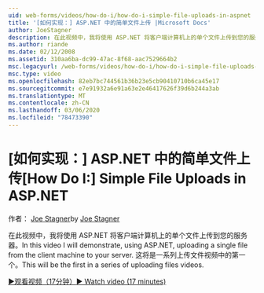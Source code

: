 ```yaml
---
uid: web-forms/videos/how-do-i/how-do-i-simple-file-uploads-in-aspnet
title: '[如何实现：] ASP.NET 中的简单文件上传 |Microsoft Docs'
author: JoeStagner
description: 在此视频中，我将使用 ASP.NET 将客户端计算机上的单个文件上传到您的服务器。 这将是一系列上传的第一个 。
ms.author: riande
ms.date: 02/12/2008
ms.assetid: 310aa6ba-dc99-47ac-8f68-aac7529664b2
msc.legacyurl: /web-forms/videos/how-do-i/how-do-i-simple-file-uploads-in-aspnet
msc.type: video
ms.openlocfilehash: 82eb7bc744561b36b23e5cb90410710b6ca45e17
ms.sourcegitcommit: e7e91932a6e91a63e2e46417626f39d6b244a3ab
ms.translationtype: MT
ms.contentlocale: zh-CN
ms.lasthandoff: 03/06/2020
ms.locfileid: "78473390"
---
```

# <a name="how-do-i--simple-file-uploads-in-aspnet"></a><span data-ttu-id="dc5a3-104">[如何实现：] ASP.NET 中的简单文件上传</span><span class="sxs-lookup"><span data-stu-id="dc5a3-104">[How Do I:]  Simple File Uploads in ASP.NET</span></span>

<span data-ttu-id="dc5a3-105">作者： [Joe Stagner](https://github.com/JoeStagner)</span><span class="sxs-lookup"><span data-stu-id="dc5a3-105">by [Joe Stagner](https://github.com/JoeStagner)</span></span>

<span data-ttu-id="dc5a3-106">在此视频中，我将使用 ASP.NET 将客户端计算机上的单个文件上传到您的服务器。</span><span class="sxs-lookup"><span data-stu-id="dc5a3-106">In this video I will demonstrate, using ASP.NET, uploading a single file from the client machine to your server.</span></span> <span data-ttu-id="dc5a3-107">这将是一系列上传文件视频中的第一个。</span><span class="sxs-lookup"><span data-stu-id="dc5a3-107">This will be the first in a series of uploading files videos.</span></span>

[<span data-ttu-id="dc5a3-108">&#9654;观看视频（17分钟）</span><span class="sxs-lookup"><span data-stu-id="dc5a3-108">&#9654; Watch video (17 minutes)</span></span>](https://channel9.msdn.com/Blogs/ASP-NET-Site-Videos/how-do-i-simple-file-uploads-in-aspnet)
